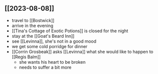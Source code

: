 ## [[2023-08-08]]
- travel to [[Bostwick]]
- arrive in the evening
- [[Tina's Cottage of Exotic Potions]] is closed for the night
- stay at the [[Goat's Beard Inn]]
- see [[Levinna]], she's not in a good mood
- we get some cold porridge for dinner
- [[Corrin Grosbeak]] asks [[Levinna]] what she would like to happen to [[Regis Balm]]
	- she wants his heart to be broken
	- needs to suffer a bit more